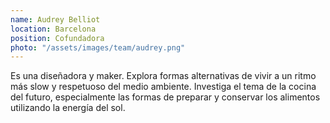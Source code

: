 ```yaml
---
name: Audrey Belliot
location: Barcelona
position: Cofundadora
photo: "/assets/images/team/audrey.png"
---
```

Es una diseñadora y maker. Explora formas alternativas de vivir a un ritmo más slow y respetuoso del medio ambiente. Investiga el tema de la cocina del futuro, especialmente las formas de preparar y conservar los alimentos utilizando la energía del sol.